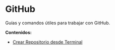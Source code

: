 # GitHub 

Guías y comandos útiles para trabajar con GitHub.

**Contenidos:**
- [Crear Repositorio desde Terminal](/github/crear-repositorio-desde-terminal)
